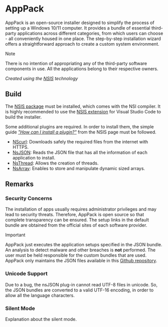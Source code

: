 # AppPack

AppPack is an open-source installer designed to simplify the process of setting
up a Windows 10/11 computer. It provides a bundle of essential third-party
applications across different categories, from which users can choose - all
conveniently housed in one place. The step-by-step installation wizard offers
a straightforward approach to create a custom system environment.

> [!NOTE]
> There is no intention of appropriating any of the third-party software components
in use. All the applications belong to their respective owners.

_Created using the [NSIS](https://nsis.sourceforge.io/Main_Page) technology_

## Build

The [NSIS package](https://nsis.sourceforge.io/Download) must be installed,
which comes with the NSI compiler. It is highly recommended to use the
[NSIS extension](https://marketplace.visualstudio.com/items?itemName=idleberg.nsis)
for Visual Studio Code to build the installer.

Some additional plugins are required. In order to install them, the simple guide
[*"How can I install a plugin?"*](https://nsis.sourceforge.io/How_can_I_install_a_plugin)
from the NSIS page must be followed.

- [NScurl](https://nsis.sourceforge.io/NScurl_plug-in): Downloads safely the required
files from the internet with HTTPS.
- [NsJSON](https://nsis.sourceforge.io/NsJSON_plug-in): Reads the JSON file that has all
the information of each application to install.
- [NsThread](https://nsis.sourceforge.io/NsThread_plug-in): Allows the creation of threads.
- [NsArray](https://nsis.sourceforge.io/Arrays_in_NSIS#nsArray_plug-in): Enables to
store and manipulate dynamic sized arrays.

## Remarks

### Security Concerns

The installation of apps usually requires administrator privileges and may lead to
security threats. Therefore, AppPack is open source so that complete transparency
can be ensured. The setup links in the default bundle are obtained from the official
sites of each software provider.

> [!IMPORTANT]
> AppPack just executes the application setups specified in the JSON bundle. An
analysis to detect malware and other breaches is **not** performed. The user must be
held responsible for the custom bundles that are used. AppPack only maintains the
JSON files available in this
[Github repository](https://github.com/mherrera01/app-pack-installer/tree/develop/appBundles).

### Unicode Support

Due to a bug, the nsJSON plug-in cannot read UTF-8 files in unicode. So, the JSON
bundles are converted to a valid UTF-16 encoding, in order to allow all the language
characters.

### Silent Mode

Explanation about the silent mode.
